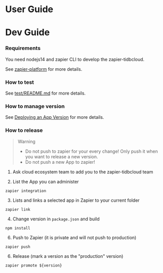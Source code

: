 # User Guide

# Dev Guide

### Requirements

You need nodejs14 and zapier CLI to develop the zapier-tidbcloud.

See [zapier-platform](https://github.com/zapier/zapier-platform/blob/master/packages/cli/README.md) for more details.

### How to test

See [test/README.md](test/README.md) for more details.


### How to manage version

See [Deploying an App Version](https://github.com/zapier/zapier-platform/blob/master/packages/cli/README.md#deploying-an-app-version) for more details.

### How to release

> Warning
> - Do not push to zapier for your every change! Only push it when you want to release a new version.
> - Do not push a new App to zapier!

1. Ask cloud ecosystem team to add you to the zapier-tidbcloud team

2. List the App you can administer

```
zapier integration
```

3. Lists and links a selected app in Zapier to your current folder

```
zapier link
```

4. Change version in `package.json` and build

```
npm install
```

6. Push to Zapier (it is private and will not push to production)

```
zapier push
```

6. Release (mark a version as the "production" version)

```
zapier promote ${version}
```